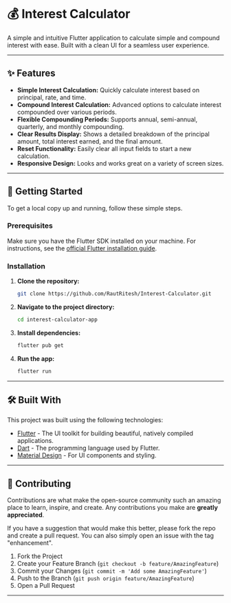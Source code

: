 # 💰 Interest Calculator


A simple and intuitive Flutter application to calculate simple and compound interest with ease. Built with a clean UI for a seamless user experience.

---

## ✨ Features

- **Simple Interest Calculation:** Quickly calculate interest based on principal, rate, and time.
- **Compound Interest Calculation:** Advanced options to calculate interest compounded over various periods.
- **Flexible Compounding Periods:** Supports annual, semi-annual, quarterly, and monthly compounding.
- **Clear Results Display:** Shows a detailed breakdown of the principal amount, total interest earned, and the final amount.
- **Reset Functionality:** Easily clear all input fields to start a new calculation.
- **Responsive Design:** Looks and works great on a variety of screen sizes.

---


## 🚀 Getting Started

To get a local copy up and running, follow these simple steps.

### Prerequisites

Make sure you have the Flutter SDK installed on your machine. For instructions, see the [official Flutter installation guide](https://flutter.dev/docs/get-started/install).

### Installation

1.  **Clone the repository:**
    ```sh
    git clone https://github.com/RautRitesh/Interest-Calculator.git
    ```
2.  **Navigate to the project directory:**
    ```sh
    cd interest-calculator-app
    ```
3.  **Install dependencies:**
    ```sh
    flutter pub get
    ```
4.  **Run the app:**
    ```sh
    flutter run
    ```

---

## 🛠️ Built With

This project was built using the following technologies:

* [Flutter](https://flutter.dev/) - The UI toolkit for building beautiful, natively compiled applications.
* [Dart](https://dart.dev/) - The programming language used by Flutter.
* [Material Design](https://material.io/) - For UI components and styling.

---

## 🤝 Contributing

Contributions are what make the open-source community such an amazing place to learn, inspire, and create. Any contributions you make are **greatly appreciated**.

If you have a suggestion that would make this better, please fork the repo and create a pull request. You can also simply open an issue with the tag "enhancement".

1.  Fork the Project
2.  Create your Feature Branch (`git checkout -b feature/AmazingFeature`)
3.  Commit your Changes (`git commit -m 'Add some AmazingFeature'`)
4.  Push to the Branch (`git push origin feature/AmazingFeature`)
5.  Open a Pull Request

---


